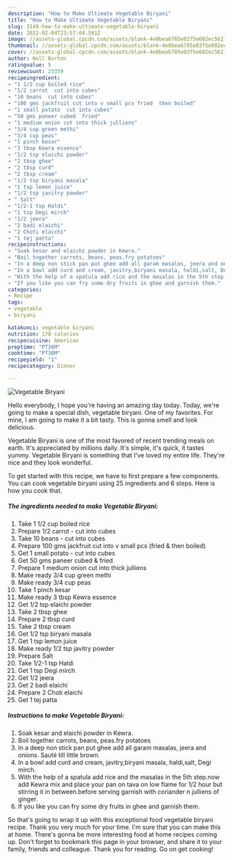 ```yaml
---
description: "How to Make Ultimate Vegetable Biryani"
title: "How to Make Ultimate Vegetable Biryani"
slug: 3140-how-to-make-ultimate-vegetable-biryani
date: 2022-02-04T23:57:04.581Z
image: //assets-global.cpcdn.com/assets/blank-4e0bea6785e03f5e602ec562f230caae08da540cada707380b4fe1bbebba43da.png
thumbnail: //assets-global.cpcdn.com/assets/blank-4e0bea6785e03f5e602ec562f230caae08da540cada707380b4fe1bbebba43da.png
cover: //assets-global.cpcdn.com/assets/blank-4e0bea6785e03f5e602ec562f230caae08da540cada707380b4fe1bbebba43da.png
author: Nell Burton
ratingvalue: 5
reviewcount: 23359
recipeingredient:
- "1 1/2 cup boiled rice"
- "1/2 carrot  cut into cubes"
- "10 beans  cut into cubes"
- "100 gms jackfruit cut into v small pcs fried  then boiled"
- "1 small potato  cut into cubes"
- "50 gms paneer cubed  fried"
- "1 medium onion cut into thick julliens"
- "3/4 cup green methi"
- "3/4 cup peas"
- "1 pinch kesar"
- "3 tbsp Kewra essence"
- "1/2 tsp elaichi powder"
- "2 tbsp ghee"
- "2 tbsp curd"
- "2 tbsp cream"
- "1/2 tsp biryani masala"
- "1 tsp lemon juice"
- "1/2 tsp javitry powder"
- " Salt"
- "1/2-1 tsp Haldi"
- "1 tsp Degi mirch"
- "1/2 jeera"
- "2 badi elaichi"
- "2 Choti elaichi"
- "1 tej patta"
recipeinstructions:
- "Soak kesar and elaichi powder in Kewra."
- "Boil together carrots, beans, peas.fry potatoes"
- "In a deep non stick pan put ghee add all garam masalas, jeera and onions. Sauté till little brown."
- "In a bowl add curd and cream, javitry,biryani masala, haldi,salt, Degi mirch."
- "With the help of a spatula add rice and the masalas in the 5th step.now add Kewra mix and place your pan on tava on low flame for 1/2 hour but stirring it in between.before serving garnish with coriander n julliens of ginger."
- "If you like you can fry some dry fruits in ghee and garnish them."
categories:
- Recipe
tags:
- vegetable
- biryani

katakunci: vegetable biryani 
nutrition: 178 calories
recipecuisine: American
preptime: "PT36M"
cooktime: "PT30M"
recipeyield: "1"
recipecategory: Dinner

---
```



![Vegetable Biryani](//assets-global.cpcdn.com/assets/blank-4e0bea6785e03f5e602ec562f230caae08da540cada707380b4fe1bbebba43da.png)

Hello everybody, I hope you're having an amazing day today. Today, we're going to make a special dish, vegetable biryani. One of my favorites. For mine, I am going to make it a bit tasty. This is gonna smell and look delicious.



Vegetable Biryani is one of the most favored of recent trending meals on earth. It's appreciated by millions daily. It's simple, it's quick, it tastes yummy. Vegetable Biryani is something that I've loved my entire life. They're nice and they look wonderful.


To get started with this recipe, we have to first prepare a few components. You can cook vegetable biryani using 25 ingredients and 6 steps. Here is how you cook that.

<!--inarticleads1-->

##### The ingredients needed to make Vegetable Biryani:

1. Take 1 1/2 cup boiled rice
1. Prepare 1/2 carrot - cut into cubes
1. Take 10 beans - cut into cubes
1. Prepare 100 gms jackfruit cut into v small pcs (fried &amp; then boiled)
1. Get 1 small potato - cut into cubes
1. Get 50 gms paneer cubed &amp; fried
1. Prepare 1 medium onion cut into thick julliens
1. Make ready 3/4 cup green methi
1. Make ready 3/4 cup peas
1. Take 1 pinch kesar
1. Make ready 3 tbsp Kewra essence
1. Get 1/2 tsp elaichi powder
1. Take 2 tbsp ghee
1. Prepare 2 tbsp curd
1. Take 2 tbsp cream
1. Get 1/2 tsp biryani masala
1. Get 1 tsp lemon juice
1. Make ready 1/2 tsp javitry powder
1. Prepare  Salt
1. Take 1/2-1 tsp Haldi
1. Get 1 tsp Degi mirch
1. Get 1/2 jeera
1. Get 2 badi elaichi
1. Prepare 2 Choti elaichi
1. Get 1 tej patta




<!--inarticleads2-->

##### Instructions to make Vegetable Biryani:

1. Soak kesar and elaichi powder in Kewra.
1. Boil together carrots, beans, peas.fry potatoes
1. In a deep non stick pan put ghee add all garam masalas, jeera and onions. Sauté till little brown.
1. In a bowl add curd and cream, javitry,biryani masala, haldi,salt, Degi mirch.
1. With the help of a spatula add rice and the masalas in the 5th step.now add Kewra mix and place your pan on tava on low flame for 1/2 hour but stirring it in between.before serving garnish with coriander n julliens of ginger.
1. If you like you can fry some dry fruits in ghee and garnish them.




So that's going to wrap it up with this exceptional food vegetable biryani recipe. Thank you very much for your time. I'm sure that you can make this at home. There's gonna be more interesting food at home recipes coming up. Don't forget to bookmark this page in your browser, and share it to your family, friends and colleague. Thank you for reading. Go on get cooking!
